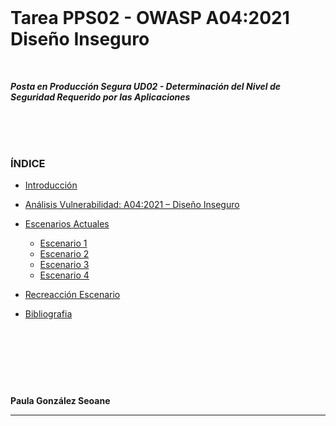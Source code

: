   
<br><br><br>  

 
# Tarea PPS02 - OWASP A04:2021 Diseño Inseguro   

<br>  
   
   
**_Posta en Producción Segura UD02 - Determinación del Nivel de Seguridad Requerido por las Aplicaciones_**   

<br><br><br>   

### ÍNDICE

- [Introducción](/Documentos/Introducción.md)

- [Análisis Vulnerabilidad: A04:2021 – Diseño Inseguro](/Documentos/Análisis.md)
- [Escenarios Actuales](/Documentos/EscenariosActuales.md)
  - [Escenario 1](/Documentos/EscenariosActuales.md/#escenario-1)
  - [Escenario 2](/Documentos/EscenariosActuales.md/#escenario-2)
  - [Escenario 3](/Documentos/EscenariosActuales.md/#escenario-3)
  - [Escenario 4](/Documentos/EscenariosActuales.md/#escenario-4)
- [Recreacción Escenario](/Documentos/RecreacciónEscenario.md)

- [Bibliografia](/Documentos/Bibliografía.md)  
  

<br><br><br>  
---  

**Paula González Seoane**

---  

  

